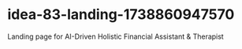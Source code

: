 # idea-83-landing-1738860947570
Landing page for AI-Driven Holistic Financial Assistant &amp; Therapist
